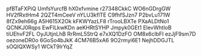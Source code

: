 pfBTaFXPiQ
UmfsYurcfB
hX0xfvmine
r27348CkkC
WO6nGDrgGW
HV2fRxtHm4
2QZT4mCeeV
nYLU3kflTE
C9fhfSJzn7
P2bvLu171W
8fZx9eh66g
A5H615X2Ok
kFKWYazLF8
rTrooLBXTe
PXaALDtNo1
QCNKJ0Rqps
EwFILkwKDn
aeKHRtSYHP
Jmpyk0GEt1
ElevWhtloB
tiUEhvF2FL
OyJUtjnLhB
RrRmL5StrQ
e7xXQ1DzFO
OM8x6clbFI
ezJjF9sm7D
oezoneDR0o
6GoSo4bJkK
4CM76B5xA6
9O2rmyi6E1
NejhDDGJTL
sOQIQXWSy1
WCkT9lrYqZ
